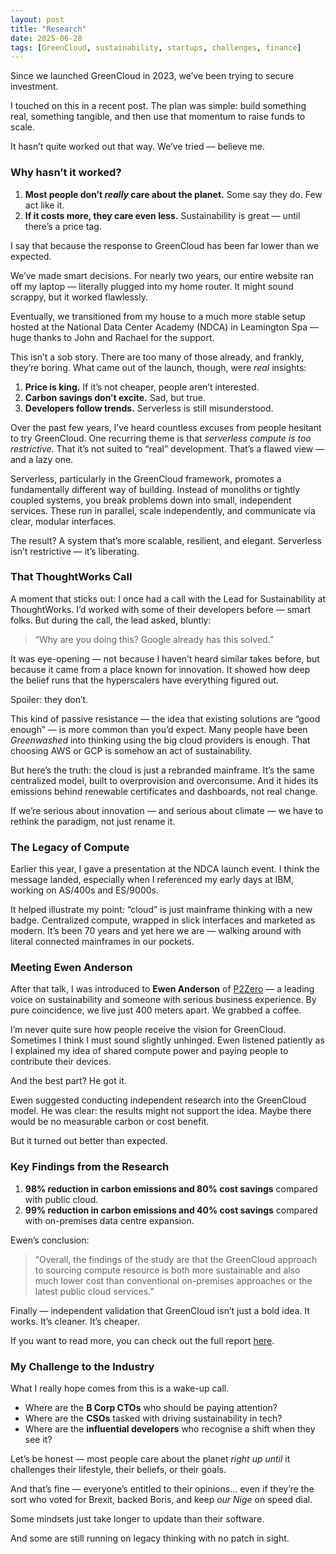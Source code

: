 ```yaml
---
layout: post
title: "Research"
date: 2025-06-28
tags: [GreenCloud, sustainability, startups, challenges, finance]
---
```


Since we launched GreenCloud in 2023, we’ve been trying to secure investment.

I touched on this in a recent post. The plan was simple: build something real, something tangible, and then use that momentum to raise funds to scale. 

It hasn’t quite worked out that way. We’ve tried — believe me.

### Why hasn’t it worked?

1. **Most people don’t *really* care about the planet.** Some say they do. Few act like it.
2. **If it costs more, they care even less.** Sustainability is great — until there’s a price tag.

I say that because the response to GreenCloud has been far lower than we expected.

We’ve made smart decisions. For nearly two years, our entire website ran off my laptop — literally plugged into my home router. It might sound scrappy, but it worked flawlessly.

Eventually, we transitioned from my house to a much more stable setup hosted at the National Data Center Academy (NDCA) in Leamington Spa — huge thanks to John and Rachael for the support.

This isn’t a sob story. There are too many of those already, and frankly, they’re boring. What came out of the launch, though, were *real* insights:

1. **Price is king.** If it’s not cheaper, people aren’t interested.
2. **Carbon savings don’t excite.** Sad, but true.
3. **Developers follow trends.** Serverless is still misunderstood.

Over the past few years, I’ve heard countless excuses from people hesitant to try GreenCloud. One recurring theme is that *serverless compute is too restrictive*. That it’s not suited to “real” development. That’s a flawed view — and a lazy one.

Serverless, particularly in the GreenCloud framework, promotes a fundamentally different way of building. Instead of monoliths or tightly coupled systems, you break problems down into small, independent services. These run in parallel, scale independently, and communicate via clear, modular interfaces. 

The result? A system that’s more scalable, resilient, and elegant. Serverless isn’t restrictive — it’s liberating.

### That ThoughtWorks Call

A moment that sticks out: I once had a call with the Lead for Sustainability at ThoughtWorks. I’d worked with some of their developers before — smart folks. But during the call, the lead asked, bluntly:

> “Why are you doing this? Google already has this solved.”

It was eye-opening — not because I haven’t heard similar takes before, but because it came from a place known for innovation. It showed how deep the belief runs that the hyperscalers have everything figured out.

Spoiler: they don’t.

This kind of passive resistance — the idea that existing solutions are “good enough” — is more common than you’d expect. Many people have been *Greenwashed* into thinking using the big cloud providers is enough. That choosing AWS or GCP is somehow an act of sustainability.

But here’s the truth: the cloud is just a rebranded mainframe. It’s the same centralized model, built to overprovision and overconsume. And it hides its emissions behind renewable certificates and dashboards, not real change.

If we’re serious about innovation — and serious about climate — we have to rethink the paradigm, not just rename it.

### The Legacy of Compute

Earlier this year, I gave a presentation at the NDCA launch event. I think the message landed, especially when I referenced my early days at IBM, working on AS/400s and ES/9000s.

It helped illustrate my point: “cloud” is just mainframe thinking with a new badge. Centralized compute, wrapped in slick interfaces and marketed as modern. It’s been 70 years and yet here we are — walking around with literal connected mainframes in our pockets.

### Meeting Ewen Anderson

After that talk, I was introduced to **Ewen Anderson** of [P2Zero](https://p2zero.com/) — a leading voice on sustainability and someone with serious business experience. By pure coincidence, we live just 400 meters apart. We grabbed a coffee.

I’m never quite sure how people receive the vision for GreenCloud. Sometimes I think I must sound slightly unhinged. Ewen listened patiently as I explained my idea of shared compute power and paying people to contribute their devices.

And the best part? He got it.

Ewen suggested conducting independent research into the GreenCloud model. He was clear: the results might not support the idea. Maybe there would be no measurable carbon or cost benefit.

But it turned out better than expected.

### Key Findings from the Research

1. **98% reduction in carbon emissions and 80% cost savings** compared with public cloud.
2. **99% reduction in carbon emissions and 40% cost savings** compared with on-premises data centre expansion.

Ewen’s conclusion:

> “Overall, the findings of the study are that the GreenCloud approach to sourcing compute resource is both more sustainable and also much lower cost than conventional on-premises approaches or the latest public cloud services.”

Finally — independent validation that GreenCloud isn’t just a bold idea. It works. It’s cleaner. It’s cheaper.

If you want to read more, you can check out the full report [here](/assets/greencloudsustainabilityreport.pdf).

### My Challenge to the Industry

What I really hope comes from this is a wake-up call.

- Where are the **B Corp CTOs** who should be paying attention?
- Where are the **CSOs** tasked with driving sustainability in tech?
- Where are the **influential developers** who recognise a shift when they see it?

Let’s be honest — most people care about the planet *right up until* it challenges their lifestyle, their beliefs, or their goals.

And that’s fine — everyone’s entitled to their opinions… even if they’re the sort who voted for Brexit, backed Boris, and keep *our Nige* on speed dial.

Some mindsets just take longer to update than their software.

And some are still running on legacy thinking with no patch in sight.